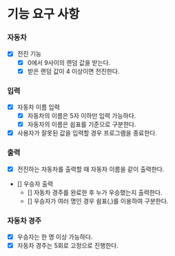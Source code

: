 # 기능 요구 사항

### 자동차
- [x] 전진 기능
    - [x] 0에서 9사이의 랜덤 값을 받는다.
    - [x] 받은 랜덤 값이 4 이상이면 전진한다.

### 입력
- [x] 자동차 이름 입력
    - [x] 자동차의 이름은 5자 이하만 입력 가능하다.
    - [x] 자동자의 이름은 쉽표를 기준으로 구분한다.
- [x] 사용자가 잘못된 값을 입력할 경우 프로그램을 종료한다.

### 출력
- [x] 전진하는 자동차를 출력할 때 자동차 이름을 같이 출력한다.
- [] 우승자 출력
    - [] 자동차 경주를 완료한 후 누가 우승했는지 출력한다.
    - [] 우승자가 여러 명인 경우 쉼표(,)를 이용하여 구분한다.

### 자동차 경주
- [x] 우승자는 한 명 이상 가능하다.
- [x] 자동차 경주는 5회로 고정으로 진행한다.
